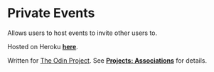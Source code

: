 # Private Events

Allows users to host events to invite other users to.

Hosted on Heroku **[here](https://odin-private-event.herokuapp.com/)**.

Written for [The Odin Project](http://www.theodinproject.com/). See **[Projects: Associations](https://www.theodinproject.com/courses/ruby-on-rails/lessons/associations)** for details.
